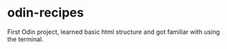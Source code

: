 # odin-recipes

First Odin project, learned basic html structure and got familiar with using the terminal.